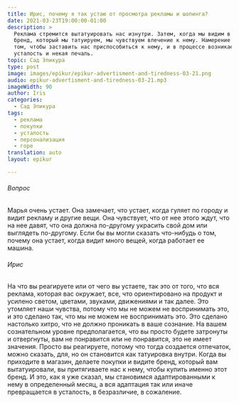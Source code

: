 ```yaml
---
title: Ирис, почему я так устаю от просмотра рекламы и шопинга?
date: 2021-03-23T19:00:00-01:00
description: >
  Реклама стремится вытатуировать нас изнутри. Затем, когда мы видим в магазине
  бренд, который мы татуируем, мы чувствуем влечение к нему. Намерение состоит в
  том, чтобы заставить нас приспособиться к нему, и в процессе возникает
  усталость и некая печаль.
topic: Сад Эпикура
type: post
image: images/epikur/epikur-advertisment-and-tiredness-03-21.png
audio: epikur-advertisment-and-tiredness-03-21.mp3
imageWidth: 90
author: Iris
categories:
  - Сад Эпикура
tags:
  - реклама
  - покупки
  - усталость
  - персонализация
  - горе
translation: auto
layout: epikur

---
```


###### Вопрос
Марья очень устает.
Она замечает, что устает, когда гуляет по городу и видит рекламу и другие вещи.
Она чувствует, что от нее этого ждут, что на нее давят, что она должна по-другому украсить свой дом или выглядеть по-другому.
Если бы вы могли сказать что-нибудь о том, почему она устает, когда видит много вещей, когда работает ее машина.

###### Ирис
На что вы реагируете или от чего вы устаете, так это от того, что вся реклама, которая вас окружает, все, что ориентировано на продукт и усилено светом, цветами,
звуками, движениями и так далее. Это утомляет наши чувства, потому что мы не можем не воспринимать это, и это сделано так, что мы не можем не воспринимать это.
Это сделано настолько хитро, что не должно проникать в ваше сознание. На вашем сознательном уровне предполагается, что вы просто будете затронуты и отвергнуты, вам не понравится или не понравится, это не имеет значения.
Просто вы реагируете, потому что тогда создается отпечаток, можно сказать, для, но он становится как татуировка внутри.
Когда вы приходите в магазин, делаете покупки и видите бренд, который вам вытатуировали, вы притягиваете нас к нему, чтобы купить именно этот бренд.
И это, как я уже сказал, мы становимся адаптированными к нему в определенный месяц, а вся адаптация так или иначе превращается в усталость, в безразличие, в сожаление.
